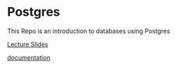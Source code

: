 # Postgres
This Repo is an introduction to databases using Postgres

[Lecture Slides](https://hackmd.io/@XinhdUgJSt2kHuiYLatSqQ/ByMXOfSKq#/)

[documentation](http://vitaly-t.github.io/pg-promise/index.html)
